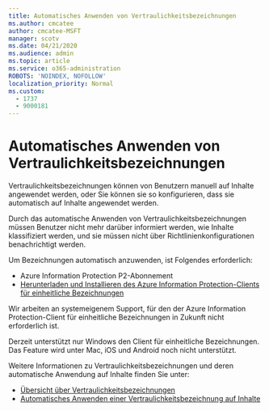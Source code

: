 ```yaml
---
title: Automatisches Anwenden von Vertraulichkeitsbezeichnungen
ms.author: cmcatee
author: cmcatee-MSFT
manager: scotv
ms.date: 04/21/2020
ms.audience: admin
ms.topic: article
ms.service: o365-administration
ROBOTS: 'NOINDEX, NOFOLLOW'
localization_priority: Normal
ms.custom:
  - 1737
  - 9000181
---
```


# <a name="auto-apply-sensitivity-labels"></a>Automatisches Anwenden von Vertraulichkeitsbezeichnungen

Vertraulichkeitsbezeichnungen können von Benutzern manuell auf Inhalte angewendet werden, oder Sie können sie so konfigurieren, dass sie automatisch auf Inhalte angewendet werden.

Durch das automatische Anwenden von Vertraulichkeitsbezeichnungen müssen Benutzer nicht mehr darüber informiert werden, wie Inhalte klassifiziert werden, und sie müssen nicht über Richtlinienkonfigurationen benachrichtigt werden.

Um Bezeichnungen automatisch anzuwenden, ist Folgendes erforderlich:

- Azure Information Protection P2-Abonnement
- [Herunterladen und Installieren des Azure Information Protection-Clients für einheitliche Bezeichnungen](https://docs.microsoft.com/azure/information-protection/rms-client/install-unifiedlabelingclient-app)

Wir arbeiten an systemeigenem Support, für den der Azure Information Protection-Client für einheitliche Bezeichnungen in Zukunft nicht erforderlich ist.

Derzeit unterstützt nur Windows den Client für einheitliche Bezeichnungen.  Das Feature wird unter Mac, iOS und Android noch nicht unterstützt.

Weitere Informationen zu Vertraulichkeitsbezeichnungen und deren automatische Anwendung auf Inhalte finden Sie unter:

- [Übersicht über Vertraulichkeitsbezeichnungen](https://docs.microsoft.com/microsoft-365/compliance/sensitivity-labels)
- [Automatisches Anwenden einer Vertraulichkeitsbezeichnung auf Inhalte](https://docs.microsoft.com/microsoft-365/compliance/apply-sensitivity-label-automatically)